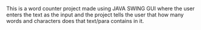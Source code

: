This is a word counter project made using JAVA SWING GUI where the user enters the text as the input and the project tells the user that how many words and characters does that text/para contains in it.

